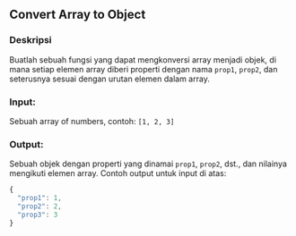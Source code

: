 ## Convert Array to Object

### Deskripsi

Buatlah sebuah fungsi yang dapat mengkonversi array menjadi objek, di mana setiap elemen array diberi properti dengan nama `prop1`, `prop2`, dan seterusnya sesuai dengan urutan elemen dalam array.

### Input:

Sebuah array of numbers, contoh: `[1, 2, 3]`

### Output:

Sebuah objek dengan properti yang dinamai `prop1`, `prop2`, dst., dan nilainya mengikuti elemen array.
Contoh output untuk input di atas:

```javascript
{
  "prop1": 1,
  "prop2": 2,
  "prop3": 3
}
```
